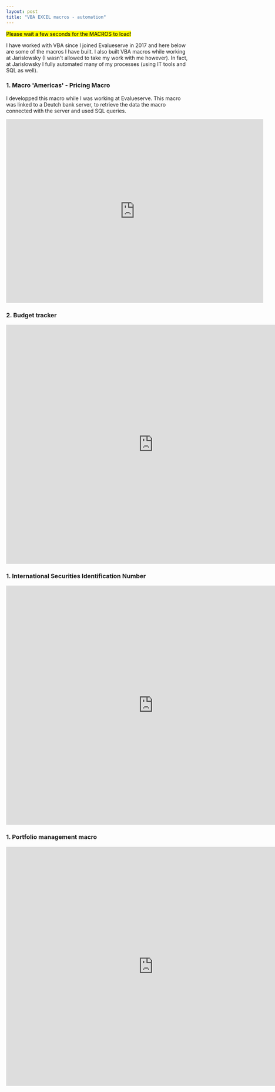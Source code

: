 ```yaml
---
layout: post
title: "VBA EXCEL macros - automation"
---
```

<mark>Please wait a few seconds for the MACROS to load!<mark>

I have worked with VBA since I joined Evalueserve in 2017 and here below are some of the macros I have built. I also built VBA macros while working at Jarislowsky (I wasn't allowed to take my work with me however). In fact, at Jarislowsky I fully automated many of my processes (using IT tools and SQL as well). 



### 1. Macro 'Americas' - Pricing Macro 

I developped this macro while I was working at Evalueserve. This macro was linked to a Deutch bank server, to retrieve the data the macro connected with the server and used SQL queries. 


<iframe width="700" height="500" frameborder="0" scrolling="no" src="https://onedrive.live.com/embed?resid=4A17E34121C315B6%211115&authkey=%21AFikU_PZIO4bUO0&em=2&wdAllowInteractivity=False&wdHideGridlines=True&wdHideHeaders=True&wdDownloadButton=True&wdInConfigurator=True&wdInConfigurator=True&ed1JS=true"></iframe>


### 2. Budget tracker

<iframe width="800" height="650" frameborder="0" scrolling="no" src="https://onedrive.live.com/embed?resid=4A17E34121C315B6%211128&authkey=%21AN7JGkHAEWKZQgI&em=2&wdAllowInteractivity=False&wdHideGridlines=True&wdHideHeaders=True&wdDownloadButton=True&wdInConfigurator=True&wdInConfigurator=True"></iframe>



### 1. International Securities Identification Number



<iframe width="800" height="650" frameborder="0" scrolling="no" src="https://onedrive.live.com/embed?resid=4A17E34121C315B6%211129&authkey=%21AEjsz_x1P8SIXow&em=2&wdAllowInteractivity=False&wdHideGridlines=True&wdHideHeaders=True&wdDownloadButton=True&wdInConfigurator=True&wdInConfigurator=True"></iframe>




### 1. Portfolio management macro
<iframe width="800" height="650" frameborder="0" scrolling="no" src="https://onedrive.live.com/embed?resid=4A17E34121C315B6%211114&authkey=%21AIadfJ6G4OW-S48&em=2&wdAllowInteractivity=False&wdHideGridlines=True&wdHideHeaders=True&wdDownloadButton=True&wdInConfigurator=True&wdInConfigurator=True"></iframe>